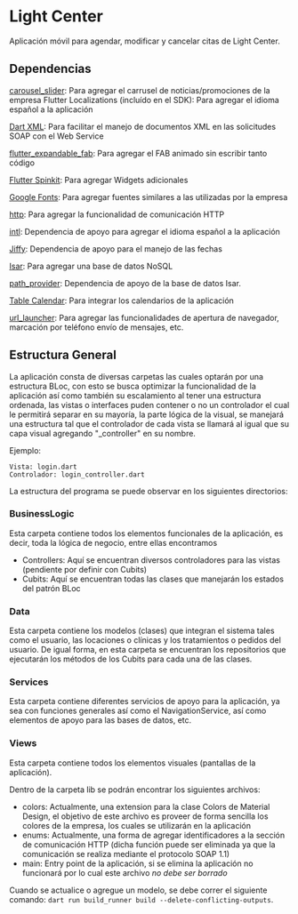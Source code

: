 # Light Center

Aplicación móvil para agendar, modificar y cancelar citas de Light Center.

## Dependencias
[carousel_slider](https://pub.dev/packages/carousel_slider): Para agregar el carrusel de noticias/promociones de la empresa
Flutter Localizations (incluído en el SDK): Para agregar el idioma español a la aplicación

[Dart XML](https://pub.dev/packages/xml): Para facilitar el manejo de documentos XML en las solicitudes SOAP con el Web Service

[flutter_expandable_fab](https://pub.dev/packages/flutter_expandable_fab): Para agregar el FAB animado sin escribir tanto código

[Flutter Spinkit](https://pub.dev/packages/flutter_spinkit): Para agregar Widgets adicionales

[Google Fonts](https://pub.dev/packages/google_fonts): Para agregar fuentes similares a las utilizadas por la empresa

[http](https://pub.dev/packages/http): Para agregar la funcionalidad de comunicación HTTP

[intl](https://pub.dev/packages/intl): Dependencia de apoyo para agregar el idioma español a la aplicación

[Jiffy](https://pub.dev/packages/jiffy): Dependencia de apoyo para el manejo de las fechas

[Isar](https://pub.dev/packages/isar): Para agregar una base de datos NoSQL

[path_provider](https://pub.dev/packages/path_provider): Dependencia de apoyo de la base de datos Isar.

[Table Calendar](https://pub.dev/packages/table_calendar): Para integrar los calendarios de la aplicación

[url_launcher](https://pub.dev/packages/url_launcher): Para agregar las funcionalidades de apertura de navegador, marcación por teléfono envío de mensajes, etc.

## Estructura General
La aplicación consta de diversas carpetas las cuales optarán por una estructura BLoc, con esto se busca optimizar la funcionalidad de la aplicación así como también su escalamiento al tener una estructura ordenada, las vistas o interfaces puden contener o no un controlador el cual le permitirá separar en su mayoría, la parte lógica de la visual, se manejará una estructura tal que el controlador de cada vista se llamará al igual que su capa visual agregando "_controller" en su nombre.

Ejemplo:
```
Vista: login.dart
Controlador: login_controller.dart
```

La estructura del programa se puede observar en los siguientes directorios:

### BusinessLogic
Esta carpeta contiene todos los elementos funcionales de la aplicación, es decir, toda la lógica de negocio, entre ellas encontramos
- Controllers: Aquí se encuentran diversos controladores para las vistas (pendiente por definir con Cubits)
- Cubits: Aquí se encuentran todas las clases que manejarán los estados del patrón BLoc

### Data
Esta carpeta contiene los modelos (clases) que integran el sistema tales como el usuario, las locaciones o clínicas y los tratamientos o pedidos del usuario. De igual forma, en esta carpeta se encuentran los repositorios que ejecutarán los métodos de los Cubits para cada una de las clases.

### Services
Esta carpeta contiene diferentes servicios de apoyo para la aplicación, ya sea con funciones generales así como el NavigationService, así como elementos de apoyo para las bases de datos, etc.

### Views
Esta carpeta contiene todos los elementos visuales (pantallas de la aplicación).

Dentro de la carpeta lib se podrán encontrar los siguientes archivos:
- colors: Actualmente, una extension para la clase Colors de Material Design, el objetivo de este archivo es proveer de forma sencilla los colores de la empresa, los cuales se utilizarán en la aplicación
- enums: Actualmente, una forma de agregar identificadores a la sección de comunicación HTTP (dicha función puede ser eliminada ya que la comunicación se realiza mediante el protocolo SOAP 1.1)
- main: Entry point de la aplicación, si se elimina la aplicación no funcionará por lo cual este archivo *no debe ser borrado*

Cuando se actualice o agregue un modelo, se debe correr el siguiente comando: `dart run build_runner build --delete-conflicting-outputs`.